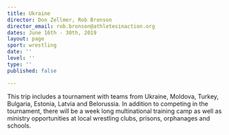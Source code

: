 ```yaml
---
title: Ukraine
director: Don Zellmer, Rob Bronson
director_email: rob.bronson@athletesinaction.org
dates: June 16th - 30th, 2019
layout: page
sport: wrestling
date: ''
level: ''
type: ''
published: false

---
```

This trip includes a tournament with teams from Ukraine, Moldova, Turkey, Bulgaria, Estonia, Latvia and Belorussia. In addition to competing in the tournament, there will be a week long multinational training camp as well as ministry opportunities at local wrestling clubs, prisons, orphanages and schools.